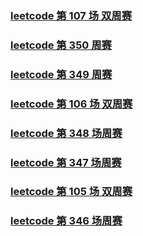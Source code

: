 ### [leetcode 第 107 场 双周赛](./src/markdown/leetcode_two_107.md)

### [leetcode 第 350 周赛](./src/markdown/leetcode_350.md)

### [leetcode 第 349 周赛](./src/markdown/leetcode_349.md)

### [leetcode 第 106 场 双周赛](./src/markdown/leetcode_two_106.md)

### [leetcode 第 348 场周赛](./src/markdown/leetcode_348.md)

### [leetcode 第 347 场周赛](./src/markdown/leetcode_347.md)

### [leetcode 第 105 场 双周赛](./src/markdown/leetcode_two_105.md)

### [leetcode 第 346 场周赛](./src/markdown/leetcode_346.md)

